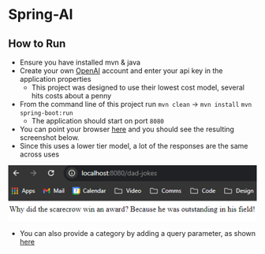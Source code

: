 # Spring-AI

## How to Run

* Ensure you have installed mvn & java
* Create your own [OpenAI](https://openai.com/) account and enter your api key in the application properties
  * This project was designed to use their lowest cost model, several hits costs about a penny
* From the command line of this project run `mvn clean` -> `mvn install` `mvn spring-boot:run`
  * The application should start on port `8080`
* You can point your browser [here](http://localhost:8080/dad-jokes) and you should see the resulting screenshot below.
 * Since this uses a lower tier model, a lot of the responses are the same across uses

![alt text](https://raw.githubusercontent.com/HBull5/Spring-AI/refs/heads/main/screenshot.png?token=GHSAT0AAAAAACYJ5YXRJX5XFJTCAYIB5PGQZX4E5UQ)

* You can also provide a category by adding a query parameter, as shown [here](http://localhost:8080/dad-jokes)
